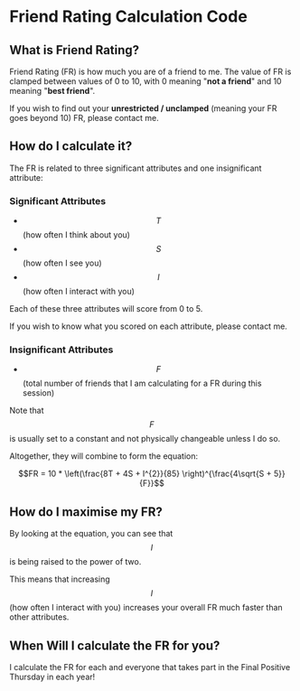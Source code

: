 # Friend Rating Calculation Code

## What is Friend Rating?

Friend Rating (FR) is how much you are of a friend to me. The value of FR is clamped between values of
0 to 10, with 0 meaning "**not a friend**" and 10 meaning "**best friend**".

If you wish to find out your **unrestricted / unclamped** (meaning your FR goes beyond 10) FR, please contact me.

## How do I calculate it?

The FR is related to three significant attributes and one insignificant attribute:

### Significant Attributes

- $$T$$ (how often I think about you)
- $$S$$ (how often I see you)
- $$I$$ (how often I interact with you)

Each of these three attributes will score from 0 to 5.

If you wish to know what you scored on each attribute, please contact me.

### Insignificant Attributes

- $$F$$ (total number of friends that I am calculating for a FR during this session)

Note that $$F$$ is usually set to a constant and not physically changeable unless I do so.

Altogether, they will combine to form the equation:

$$FR = 10 * \left(\frac{8T + 4S + I^{2}}{85} \right)^{\frac{4\sqrt{S + 5}}{F}}$$

## How do I maximise my FR?

By looking at the equation, you can see that $$I$$ is being raised to the power of two.

This means that increasing $$I$$ (how often I interact with you) increases your overall FR much faster than other attributes.

## When Will I calculate the FR for you?

I calculate the FR for each and everyone that takes part in the Final Positive Thursday in each year!
